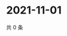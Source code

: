 # 2021-11-01

共 0 条

<!-- BEGIN WEIBO -->
<!-- 最后更新时间 Mon Nov 01 2021 05:07:35 GMT+0800 (China Standard Time) -->

<!-- END WEIBO -->
